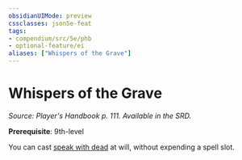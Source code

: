```yaml
---
obsidianUIMode: preview
cssclasses: json5e-feat
tags:
- compendium/src/5e/phb
- optional-feature/ei
aliases: ["Whispers of the Grave"]
---
```

# Whispers of the Grave
*Source: Player's Handbook p. 111. Available in the SRD.*  

**Prerequisite**: 9th-level

You can cast [speak with dead](speak-with-dead.md) at will, without expending a spell slot.